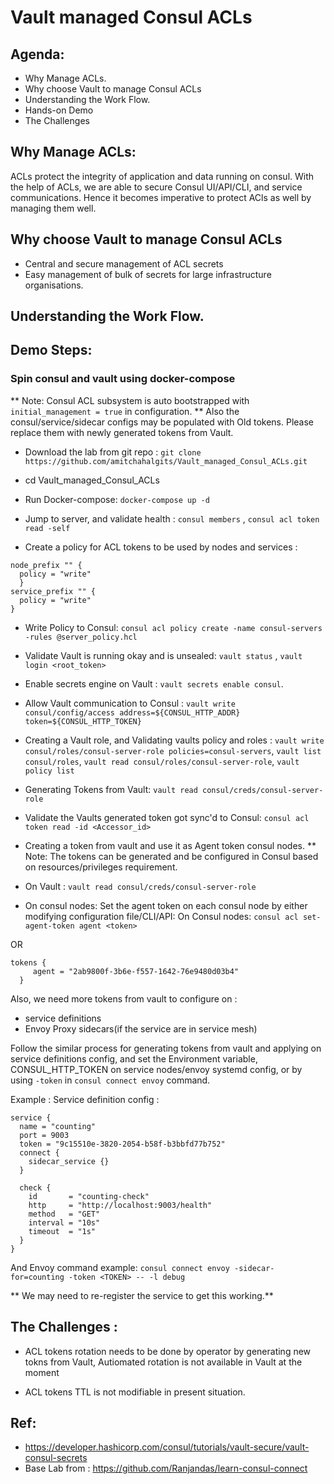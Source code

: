 # Vault managed Consul ACLs

## Agenda:
* Why Manage ACLs.
* Why choose Vault to manage Consul ACLs
* Understanding the Work Flow.
* Hands-on Demo
* The Challenges


## Why Manage ACLs:
ACLs protect the integrity of application and data running on consul. With the help of ACLs, we are able to secure Consul UI/API/CLI, and service communications. Hence it becomes imperative to protect ACls as well by managing them well.

## Why choose Vault to manage Consul ACLs
* Central and secure management of ACL secrets
* Easy management of bulk of secrets for large infrastructure organisations.


## Understanding the Work Flow.




## Demo Steps:

### Spin consul and vault using docker-compose
** Note: Consul ACL subsystem is auto bootstrapped with `initial_management = true` in configuration.
** Also the consul/service/sidecar configs may be populated with Old tokens. Please replace them with newly generated tokens from Vault.

* Download the lab from git repo : 
`git clone https://github.com/amitchahalgits/Vault_managed_Consul_ACLs.git`

* cd Vault_managed_Consul_ACLs

* Run Docker-compose: 
`docker-compose up -d`

* Jump to server, and validate health : 
`consul members` , `consul acl token read -self`

* Create a policy for ACL tokens to be used by nodes and services : 
```
node_prefix "" {
  policy = "write"
  }
service_prefix "" {
  policy = "write"
}
```
* Write Policy to Consul: 
`consul acl policy create -name consul-servers -rules @server_policy.hcl`

* Validate Vault is running okay and is unsealed: 
`vault status` , `vault login <root_token>`

* Enable secrets engine on Vault : 
`vault secrets enable consul`.

* Allow Vault communication to Consul : 
`vault write consul/config/access address=${CONSUL_HTTP_ADDR} token=${CONSUL_HTTP_TOKEN}`

* Creating a Vault role, and Validating vaults policy and roles :
`vault write consul/roles/consul-server-role policies=consul-servers`, 
`vault list consul/roles`,
`vault read consul/roles/consul-server-role`,
`vault policy list`

* Generating Tokens from Vault:
`vault read consul/creds/consul-server-role`

* Validate the Vaults generated token got sync'd to Consul:
`consul acl token read -id <Accessor_id>`

* Creating a token from vault and use it as Agent token consul nodes.
** Note: The tokens can be generated and be configured in Consul based on resources/privileges requirement.

* On Vault : `vault read consul/creds/consul-server-role`
* On consul nodes: Set the agent token on each consul node by either modifying configuration file/CLI/API:
On Consul nodes: `consul acl set-agent-token agent <token>`

OR
```
tokens {
     agent = "2ab9800f-3b6e-f557-1642-76e9480d03b4"
  }
```
Also, we need more tokens from vault to configure on :
- service definitions
- Envoy Proxy sidecars(if the service are in service mesh)

Follow the similar process for generating tokens from vault and applying on service definitions config, and set the Environment variable, CONSUL_HTTP_TOKEN on service nodes/envoy systemd config, or by using `-token` in `consul connect envoy` command.

Example : Service definition config :

```
service {
  name = "counting"
  port = 9003
  token = "9c15510e-3820-2054-b58f-b3bbfd77b752"
  connect {
    sidecar_service {}
  }

  check {
    id       = "counting-check"
    http     = "http://localhost:9003/health"
    method   = "GET"
    interval = "10s"
    timeout  = "1s"
  }
}
```


And Envoy command example: `consul connect envoy -sidecar-for=counting -token <TOKEN> -- -l debug`

** We may need to re-register the service to get this working.**


## The Challenges :
* ACL tokens rotation needs to be done by operator by generating new tokns from Vault, Autiomated rotation is not available in Vault at the moment

* ACL tokens TTL is not modifiable in present situation.



## Ref: 
* https://developer.hashicorp.com/consul/tutorials/vault-secure/vault-consul-secrets
* Base Lab from : https://github.com/Ranjandas/learn-consul-connect
